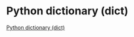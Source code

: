 # Python dictionary (dict)
[Python dictionary (dict)](https://aiwithcloud.com/2022/09/16/python_dictionary_dict/)